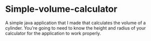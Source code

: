 Simple-volume-calculator
========================

A simple java application that I made that calculates the volume of a cylinder. You're going to need to know the height and radius of your calculator for the application to work properly.
